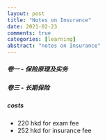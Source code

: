 ```yaml
---
layout: post
title: "Notes on Insurance"
date: 2021-02-23
comments: true
categories: [learning]
abstract: "notes on Insurance"
---
```


##### 卷一 - 保险原理及实务

##### 卷三 - 长期保险 


##### costs  
  * 220 hkd for exam fee 
  * 252 hkd for insurance fee 